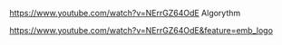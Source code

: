 https://www.youtube.com/watch?v=NErrGZ64OdE Algorythm

https://www.youtube.com/watch?v=NErrGZ64OdE&feature=emb_logo

